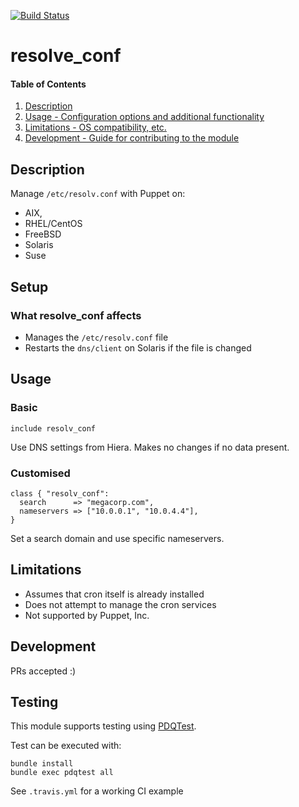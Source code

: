 [![Build Status](https://travis-ci.org/GeoffWilliams/resolv_conf.svg?branch=master)](https://travis-ci.org/GeoffWilliams/resolv_conf)
# resolve_conf

#### Table of Contents

1. [Description](#description)
1. [Usage - Configuration options and additional functionality](#usage)
1. [Limitations - OS compatibility, etc.](#limitations)
1. [Development - Guide for contributing to the module](#development)

## Description

Manage `/etc/resolv.conf` with Puppet on:
  * AIX,
  * RHEL/CentOS
  * FreeBSD
  * Solaris
  * Suse

## Setup

### What resolve_conf affects
* Manages the `/etc/resolv.conf` file
* Restarts the `dns/client` on Solaris if the file is changed

## Usage

### Basic

```puppet
include resolv_conf
```

Use DNS settings from Hiera. Makes no changes if no data present.

### Customised

```puppet
class { "resolv_conf":
  search      => "megacorp.com",
  nameservers => ["10.0.0.1", "10.0.4.4"],
}
```

Set a search domain and use specific nameservers.

## Limitations

* Assumes that cron itself is already installed
* Does not attempt to manage the cron services
* Not supported by Puppet, Inc.

## Development

PRs accepted :)

## Testing
This module supports testing using [PDQTest](https://github.com/GeoffWilliams/pdqtest).


Test can be executed with:

```
bundle install
bundle exec pdqtest all
```


See `.travis.yml` for a working CI example
